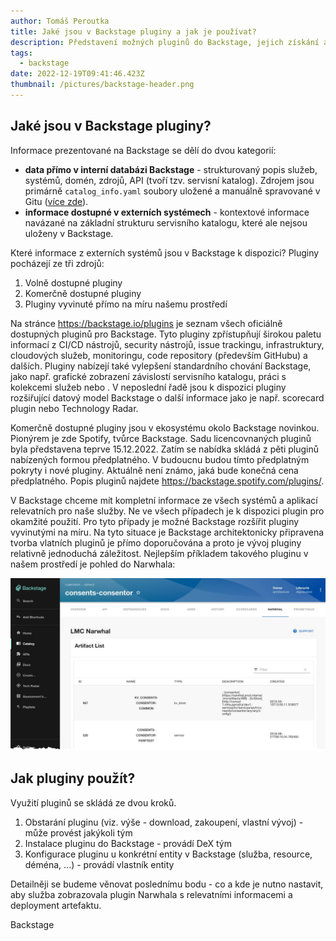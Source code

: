 ```yaml
---
author: Tomáš Peroutka
title: Jaké jsou v Backstage pluginy a jak je používat?
description: Představení možných pluginů do Backstage, jejich získání a použití.
tags:
  - backstage
date: 2022-12-19T09:41:46.423Z
thumbnail: /pictures/backstage-header.png
---
```

## Jaké jsou v Backstage pluginy?

Informace prezentované na Backstage se dělí do dvou kategorií:

* **data přímo v interní databázi Backstage** - strukturovaný popis služeb, systémů, domén, zdrojů, API (tvoří tzv. servisní katalog). Zdrojem jsou primárně `catalog_info.yaml` soubory uložené a manuálně spravované v Gitu ([více zde](https://engineering-blog.service.prod-internal.consul/blogs/2022-12-07-kde-jsou-ulo%C5%BEen%C3%A9-informace-zobrazovan%C3%A9-na-backstage/)). 
* **informace dostupné v externích systémech** - kontextové informace navázané na základní strukturu servisního katalogu, které ale nejsou uloženy v Backstage.

Které informace z externích systémů jsou v Backstage k dispozici?
Pluginy pocházejí ze tři zdrojů:

1. Volně dostupné pluginy
2. Komerčně dostupné pluginy 
3. Pluginy vyvinuté přímo na míru našemu prostředí

Na stránce https://backstage.io/plugins je seznam všech oficiálně dostupných pluginů pro Backstage. Tyto pluginy zpřístupňují širokou paletu informací z CI/CD nástrojů, security nástrojů, issue trackingu, infrastruktury, cloudových služeb, monitoringu, code repository (především GitHubu) a dalších. Pluginy nabízejí také vylepšení standardního chování Backstage, jako např. grafické zobrazení závislostí servisního katalogu, práci s kolekcemi služeb nebo . V neposlední řadě jsou k dispozici pluginy rozšiřující datový model Backstage o další informace jako je např. scorecard plugin nebo Technology Radar.

Komerčně dostupné pluginy jsou v ekosystému okolo Backstage novinkou. Pionýrem je zde Spotify, tvůrce Backstage. Sadu licencovnaných pluginů byla představena teprve 15.12.2022. Zatím se nabídka skládá z pěti pluginů nabízených formou předplatného. V budoucnu budou tímto předplatným pokryty i nové pluginy. Aktuálně není známo, jaká bude konečná cena předplatného. Popis pluginů najdete https://backstage.spotify.com/plugins/.

V Backstage chceme mít kompletní informace ze všech systémů a aplikací relevatních pro naše služby. Ne ve všech případech je k dispozici plugin pro okamžité použití. Pro tyto případy je možné Backstage rozšířit pluginy vyvinutými na míru. Na tyto situace je Backstage architektonicky připravena tvorba vlatních pluginů je přímo doporučována a proto je vývoj pluginy relativně jednoduchá záležitost. Nejlepším příkladem takového pluginu v našem prostředí je pohled do Narwhala:

![Narwhal Plugin](/pictures/backstage-narwhal-plugin.jpg)

## Jak pluginy použít?

Využití pluginů se skládá ze dvou kroků.

1. Obstarání pluginu (viz. výše - download, zakoupení, vlastní vývoj) - může provést jakýkoli tým
2. Instalace pluginu do Backstage - provádí DeX tým
3. Konfigurace pluginu u konkrétní entity v Backstage (služba, resource, déména, ...) - provádí vlastník entity 

Detailněji se budeme věnovat poslednímu bodu - co a kde je nutno nastavit, aby služba zobrazovala plugin Narwhala s relevatními informacemi a deployment artefaktu.

B﻿ackstage